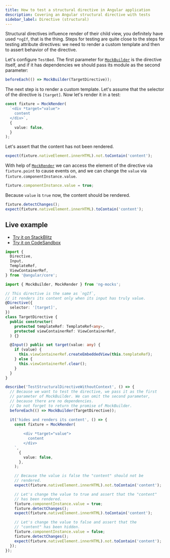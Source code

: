 ```yaml
---
title: How to test a structural directive in Angular application
description: Covering an Angular structural directive with tests
sidebar_label: Directive (structural) 
---
```


Structural directives influence render of their child view, you definitely have used `*ngIf`, that is the thing.
Steps for testing are quite close to the steps for testing attribute directives: we need to render a custom template and
then to assert behavior of the directive.

Let's configure `TestBed`. The first parameter for [`MockBuilder`](https://www.npmjs.com/package/ng-mocks#mockbuilder) is the directive itself,
and if it has dependencies we should pass its module as the second parameter:

```ts
beforeEach(() => MockBuilder(TargetDirective));
```

The next step is to render a custom template. Let's assume that the selector of the directive is `[target]`.
Now let's render it in a test:

```ts
const fixture = MockRender(
  `<div *target="value">
    content
  </div>`,
  {
    value: false,
  }
);
```

Let's assert that the content has not been rendered.

```ts
expect(fixture.nativeElement.innerHTML).not.toContain('content');
```

With help of [`MockRender`](https://www.npmjs.com/package/ng-mocks#mockrender) we can access the element of the directive via `fixture.point` to cause events on,
and we can change the `value` via `fixture.componentInstance.value`.

```ts
fixture.componentInstance.value = true;
```

Because `value` is `true` now, the content should be rendered.

```ts
fixture.detectChanges();
expect(fixture.nativeElement.innerHTML).toContain('content');
```

## Live example

- [Try it on StackBlitz](https://stackblitz.com/github/help-me-mom/ng-mocks-sandbox/tree/tests?file=src/examples/TestStructuralDirective/test.spec.ts&initialpath=%3Fspec%3DTestStructuralDirectiveWithoutContext)
- [Try it on CodeSandbox](https://codesandbox.io/s/github/help-me-mom/ng-mocks-sandbox/tree/tests?file=/src/examples/TestStructuralDirective/test.spec.ts&initialpath=%3Fspec%3DTestStructuralDirectiveWithoutContext)

```ts title="https://github.com/help-me-mom/ng-mocks/blob/master/examples/TestStructuralDirective/test.spec.ts"
import {
  Directive,
  Input,
  TemplateRef,
  ViewContainerRef,
} from '@angular/core';

import { MockBuilder, MockRender } from 'ng-mocks';

// This directive is the same as `ngIf`,
// it renders its content only when its input has truly value.
@Directive({
  selector: '[target]',
})
class TargetDirective {
  public constructor(
    protected templateRef: TemplateRef<any>,
    protected viewContainerRef: ViewContainerRef,
  ) {}

  @Input() public set target(value: any) {
    if (value) {
      this.viewContainerRef.createEmbeddedView(this.templateRef);
    } else {
      this.viewContainerRef.clear();
    }
  }
}

describe('TestStructuralDirectiveWithoutContext', () => {
  // Because we want to test the directive, we pass it as the first
  // parameter of MockBuilder. We can omit the second parameter,
  // because there are no dependencies.
  // Do not forget to return the promise of MockBuilder.
  beforeEach(() => MockBuilder(TargetDirective));

  it('hides and renders its content', () => {
    const fixture = MockRender(
      `
        <div *target="value">
          content
        </div>
    `,
      {
        value: false,
      },
    );

    // Because the value is false the "content" should not be
    // rendered.
    expect(fixture.nativeElement.innerHTML).not.toContain('content');

    // Let's change the value to true and assert that the "content"
    // has been rendered.
    fixture.componentInstance.value = true;
    fixture.detectChanges();
    expect(fixture.nativeElement.innerHTML).toContain('content');

    // Let's change the value to false and assert that the
    // "content" has been hidden.
    fixture.componentInstance.value = false;
    fixture.detectChanges();
    expect(fixture.nativeElement.innerHTML).not.toContain('content');
  });
});
```
